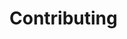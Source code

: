 # Contributing

<!--emdaer-p
  - '@emdaer/plugin-import'
  - path: .emdaer/CONTRIBUTING/code-of-conduct.md
-->
<!--emdaer-p
  - '@emdaer/plugin-import'
  - path: .emdaer/CONTRIBUTING/getting-setup.md
-->
<!--emdaer-p
  - '@emdaer/plugin-import'
  - path: .emdaer/CONTRIBUTING/testing-and-linting.md
-->
<!--emdaer-p
  - '@emdaer/plugin-import'
  - path: .emdaer/CONTRIBUTING/plugins-and-transforms.md
-->
<!--emdaer-p
  - '@emdaer/plugin-import'
  - path: .emdaer/CONTRIBUTING/commits.md
-->
<!--emdaer-t
  - '@emdaer/transform-smartypants'
  - options: q
-->
